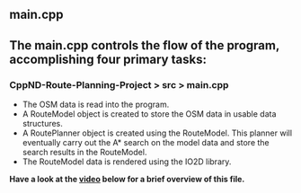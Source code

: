 
## main.cpp
## The main.cpp controls the flow of the program, accomplishing four primary tasks:

### CppND-Route-Planning-Project > src > main.cpp

<ul>
  <li>The OSM data is read into the program.</li>
  <li>A RouteModel object is created to store the OSM data in usable data structures.</li>
  <li>A RoutePlanner object is created using the RouteModel. This planner will eventually carry out the A* search on the model data and store the search results in the RouteModel.</li>
  <li>The RouteModel data is rendered using the IO2D library.</li>
</ul>

<b>Have a look at the [video](https://www.bootcampai.org/courses/c-developer-nanodegree-program/lesson/03-io2d-starter-code/) below for a brief overview of this file.</b>
